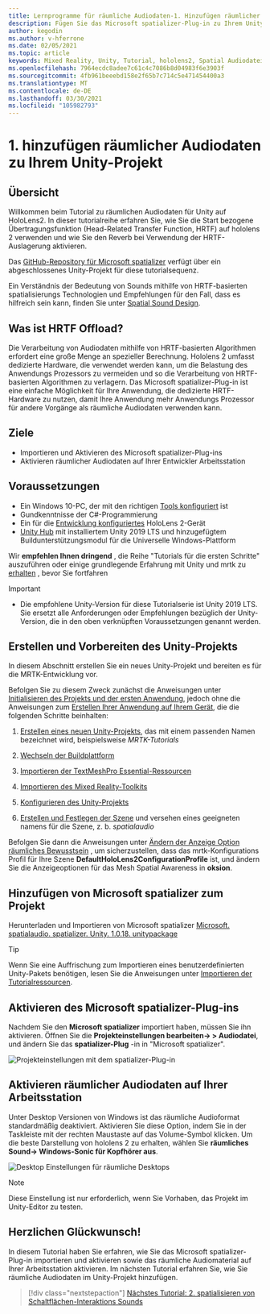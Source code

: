 ```yaml
---
title: Lernprogramme für räumliche Audiodaten-1. Hinzufügen räumlicher Audiodaten zu Ihrem Projekt
description: Fügen Sie das Microsoft spatializer-Plug-in zu Ihrem Unity-Projekt hinzu, um auf hololens 2 HRTF Hardware Offload zuzugreifen.
author: kegodin
ms.author: v-hferrone
ms.date: 02/05/2021
ms.topic: article
keywords: Mixed Reality, Unity, Tutorial, hololens2, Spatial Audiodatei, mrtk, Mixed Reality Toolkit, UWP, Windows 10, HRTF, Head-Related Transfer Function, Reverb, Microsoft spatializer
ms.openlocfilehash: 7964ecdc8adee7c61c4c7086b8d04983f6e3903f
ms.sourcegitcommit: 4fb961beeebd158e2f65b7c714c5e471454400a3
ms.translationtype: MT
ms.contentlocale: de-DE
ms.lasthandoff: 03/30/2021
ms.locfileid: "105982793"
---
```

# <a name="1-adding-spatial-audio-to-your-unity-project"></a>1. hinzufügen räumlicher Audiodaten zu Ihrem Unity-Projekt

## <a name="overview"></a>Übersicht

Willkommen beim Tutorial zu räumlichen Audiodaten für Unity auf HoloLens2. In dieser tutorialreihe erfahren Sie, wie Sie die Start bezogene Übertragungsfunktion (Head-Related Transfer Function, HRTF) auf hololens 2 verwenden und wie Sie den Reverb bei Verwendung der HRTF-Auslagerung aktivieren.

Das [GitHub-Repository für Microsoft spatializer](https://github.com/microsoft/spatialaudio-unity) verfügt über ein abgeschlossenes Unity-Projekt für diese tutorialsequenz.

Ein Verständnis der Bedeutung von Sounds mithilfe von HRTF-basierten spatialisierungs Technologien und Empfehlungen für den Fall, dass es hilfreich sein kann, finden Sie unter [Spatial Sound Design](/windows/mixed-reality/spatial-sound-design).

## <a name="what-is-hrtf-offload"></a>Was ist HRTF Offload?

Die Verarbeitung von Audiodaten mithilfe von HRTF-basierten Algorithmen erfordert eine große Menge an spezieller Berechnung. Hololens 2 umfasst dedizierte Hardware, die verwendet werden kann, um die Belastung des Anwendungs Prozessors zu vermeiden und so die Verarbeitung von HRTF-basierten Algorithmen zu verlagern.  Das Microsoft spatializer-Plug-in ist eine einfache Möglichkeit für Ihre Anwendung, die dedizierte HRTF-Hardware zu nutzen, damit Ihre Anwendung mehr Anwendungs Prozessor für andere Vorgänge als räumliche Audiodaten verwenden kann.

## <a name="objectives"></a>Ziele

* Importieren und Aktivieren des Microsoft spatializer-Plug-ins
* Aktivieren räumlicher Audiodaten auf Ihrer Entwickler Arbeitsstation

## <a name="prerequisites"></a>Voraussetzungen

* Ein Windows 10-PC, der mit den richtigen [Tools konfiguriert](../../install-the-tools.md) ist
* Gundkenntnisse der C#-Programmierung
* Ein für die [Entwicklung konfiguriertes](../../platform-capabilities-and-apis/using-visual-studio.md#enabling-developer-mode) HoloLens 2-Gerät
* <a href="https://docs.unity3d.com/Manual/GettingStartedInstallingHub.html" target="_blank">Unity Hub</a> mit installiertem Unity 2019 LTS und hinzugefügtem Buildunterstützungsmodul für die Universelle Windows-Plattform

Wir **empfehlen Ihnen dringend** , die Reihe "Tutorials für die ersten Schritte" auszuführen oder einige grundlegende Erfahrung mit Unity und mrtk zu [erhalten](mr-learning-base-01.md) , bevor Sie fortfahren

> [!IMPORTANT]
>
> * Die empfohlene Unity-Version für diese Tutorialserie ist Unity 2019 LTS. Sie ersetzt alle Anforderungen oder Empfehlungen bezüglich der Unity-Version, die in den oben verknüpften Voraussetzungen genannt werden.

## <a name="creating-and-preparing-the-unity-project"></a>Erstellen und Vorbereiten des Unity-Projekts

In diesem Abschnitt erstellen Sie ein neues Unity-Projekt und bereiten es für die MRTK-Entwicklung vor.

Befolgen Sie zu diesem Zweck zunächst die Anweisungen unter [Initialisieren des Projekts und der ersten Anwendung](mr-learning-base-02.md), jedoch ohne die Anweisungen zum [Erstellen Ihrer Anwendung auf Ihrem Gerät](mr-learning-base-02.md#building-your-application-to-your-hololens-2), die die folgenden Schritte beinhalten:

1. [Erstellen eines neuen Unity-Projekts](mr-learning-base-02.md#creating-the-unity-project), das mit einem passenden Namen bezeichnet wird, beispielsweise *MRTK-Tutorials*

1. [Wechseln der Buildplattform](mr-learning-base-02.md#configuring-the-unity-project)

1. [Importieren der TextMeshPro Essential-Ressourcen](mr-learning-base-02.md#importing-the-textmeshpro-essential-resources)

1. [Importieren des Mixed Reality-Toolkits](mr-learning-base-02.md#importing-the-mixed-reality-toolkit)

1. [Konfigurieren des Unity-Projekts](mr-learning-base-02.md#configuring-the-unity-project)

1. [Erstellen und Festlegen der Szene](mr-learning-base-02.md#creating-and-configuring-the-scene) und versehen eines geeigneten namens für die Szene, z. b. *spatialaudio*

Befolgen Sie dann die Anweisungen unter [Ändern der Anzeige Option räumliches Bewusstsein](mr-learning-base-03.md#changing-the-spatial-awareness-display-option) , um sicherzustellen, dass das mrtk-Konfigurations Profil für Ihre Szene **DefaultHoloLens2ConfigurationProfile** ist, und ändern Sie die Anzeigeoptionen für das Mesh Spatial Awareness in **oksion**.

## <a name="adding-microsoft-spatializer-to-the-project"></a>Hinzufügen von Microsoft spatializer zum Projekt

Herunterladen und Importieren von Microsoft spatializer  <a href="https://github.com/microsoft/spatialaudio-unity/releases/download/v1.0.18/Microsoft.SpatialAudio.Spatializer.Unity.1.0.18.unitypackage" target="_blank">Microsoft. spatialaudio. spatializer. Unity. 1.0.18. unitypackage </a>

>[!TIP]
> Wenn Sie eine Auffrischung zum Importieren eines benutzerdefinierten Unity-Pakets benötigen, lesen Sie die Anweisungen unter [Importieren der Tutorialressourcen](mr-learning-base-02.md#importing-the-tutorial-assets).

## <a name="enable-the-microsoft-spatializer-plugin"></a>Aktivieren des Microsoft spatializer-Plug-ins

Nachdem Sie den **Microsoft spatializer** importiert haben, müssen Sie ihn aktivieren. Öffnen Sie die **Projekteinstellungen bearbeiten-> > Audiodatei**, und ändern Sie das **spatializer-Plug** -in in "Microsoft spatializer".

![Projekteinstellungen mit dem spatializer-Plug-in](images/spatial-audio/spatial-audio-01-section3-step1-1.png)

## <a name="enable-spatial-audio-on-your-workstation"></a>Aktivieren räumlicher Audiodaten auf Ihrer Arbeitsstation

Unter Desktop Versionen von Windows ist das räumliche Audioformat standardmäßig deaktiviert. Aktivieren Sie diese Option, indem Sie in der Taskleiste mit der rechten Maustaste auf das Volume-Symbol klicken. Um die beste Darstellung von hololens 2 zu erhalten, wählen Sie **räumliches Sound-> Windows-Sonic für Kopfhörer aus**.

![Desktop Einstellungen für räumliche Desktops](images/spatial-audio/spatial-audio-01-section4-step1-1.png)

> [!NOTE]
> Diese Einstellung ist nur erforderlich, wenn Sie Vorhaben, das Projekt im Unity-Editor zu testen.

## <a name="congratulations"></a>Herzlichen Glückwunsch!

In diesem Tutorial haben Sie erfahren, wie Sie das Microsoft spatializer-Plug-in importieren und aktivieren sowie das räumliche Audiomaterial auf Ihrer Arbeitsstation aktivieren.
Im nächsten Tutorial erfahren Sie, wie Sie räumliche Audiodaten im Unity-Projekt hinzufügen.

> [!div class="nextstepaction"]
> [Nächstes Tutorial: 2. spatialisieren von Schaltflächen-Interaktions Sounds](unity-spatial-audio-ch2.md)
